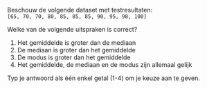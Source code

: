 Beschouw de volgende dataset met testresultaten:  
`[65, 70, 70, 80, 85, 85, 85, 90, 95, 98, 100]`

Welke van de volgende uitspraken is correct?

1. Het gemiddelde is groter dan de mediaan  
2. De mediaan is groter dan het gemiddelde  
3. De modus is groter dan het gemiddelde  
4. Het gemiddelde, de mediaan en de modus zijn allemaal gelijk

Typ je antwoord als één enkel getal (1-4) om je keuze aan te geven.
